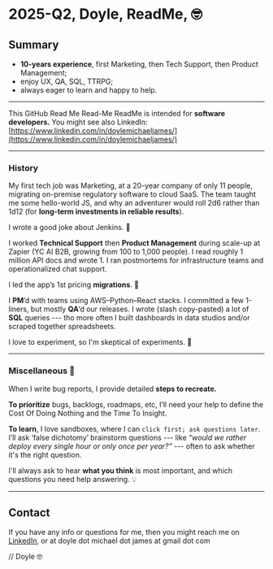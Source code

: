 # 2025-Q2, Doyle, ReadMe, 🤓 

## Summary 

- **10-years experience**, first Marketing, then Tech Support, then Product Management;  
- enjoy UX, QA, SQL, TTRPG; 
- always eager to learn and happy to help. 

---

This GitHub Read Me Read-Me ReadMe is intended for **software developers.** You might see also LinkedIn: [https://www.linkedin.com/in/doylemichaeljames/](https://www.linkedin.com/in/doylemichaeljames/)

---

### History

My first tech job was Marketing, at a 20-year company of only 11 people, migrating on-premise regulatory software to cloud SaaS. The team taught me some hello-world JS, and why an adventurer would roll 2d6 rather than 1d12 (for **long-term investments in reliable results**). 

I wrote a good joke about Jenkins. 🌱

I worked **Technical Support** then **Product Management** during scale-up at Zapier (YC AI B2B, growing from 100 to 1,000 people). I read roughly 1 million API docs and wrote 1. I ran postmortems for infrastructure teams and operationalized chat support. 

I led the app’s 1st pricing **migrations**. 🪽

I **PM**’d with teams using AWS–Python–React stacks. I committed a few 1-liners, but mostly **QA**’d our releases. I wrote (slash copy-pasted) a lot of **SQL** queries --- tho more often I built dashboards in data studios and/or scraped together spreadsheets. 

I love to experiment, so I'm skeptical of experiments. 🤔

---

### Miscellaneous 📝

When I write bug reports, I provide detailed **steps to recreate.** 

**To prioritize** bugs, backlogs, roadmaps, etc, I’ll need your help to define the Cost Of Doing Nothing and the Time To Insight.

**To learn**, I love sandboxes, where I can `click first; ask questions later`. I’ll ask ‘false dichotomy’ brainstorm questions --- like _“would we rather deploy every single hour or only once per year?”_ --- often to ask whether it's the right question.

I'll always ask to hear **what you think** is most important, and which questions you need help answering. 💡

---

## Contact

If you have any info or questions for me, then you might reach me on [LinkedIn](https://www.linkedin.com/in/doylemichaeljames/), or at doyle dot michael dot james at gmail dot com 

//  Doyle  🤓
